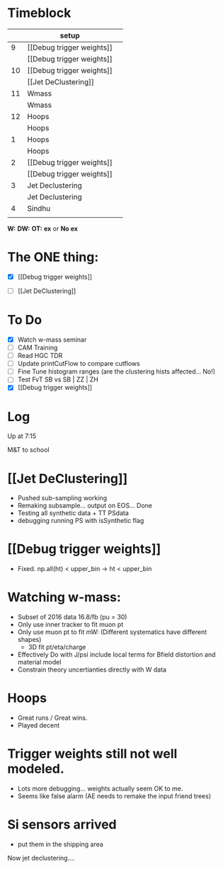 # Timeblock

|     | setup                     |     |
| --- | ------------------------- | --- |
| 9   | [[Debug trigger weights]] |     |
|     | [[Debug trigger weights]] |     |
| 10  | [[Debug trigger weights]] |     |
|     | [[Jet DeClustering]]      |     |
| 11  | Wmass                     |     |
|     | Wmass                     |     |
| 12  | Hoops                     |     |
|     | Hoops                     |     |
| 1   | Hoops                     |     |
|     | Hoops                     |     |
| 2   | [[Debug trigger weights]] |     |
|     | [[Debug trigger weights]] |     |
| 3   | Jet Declustering          |     |
|     | Jet Declustering          |     |
| 4   | Sindhu                    |     |
|     |                           |     |

**W:**
**DW:**
**OT:**
**ex** or **No ex**

# The ONE thing: 
- [x] [[Debug trigger weights]]
- [ ] [[Jet DeClustering]]



# To Do
- [x] Watch w-mass seminar
- [ ] CAM Training
- [ ] Read HGC TDR
- [ ] Update printCutFlow to compare cutflows
- [ ] Fine Tune histogram ranges (are the clustering hists affected... No!)
- [ ] Test FvT SB vs SB | ZZ | ZH
- [x] [[Debug trigger weights]]

# Log
 
Up at 7:15 

M&T to school

# [[Jet DeClustering]]
- Pushed sub-sampling working
- Remaking subsample... output on EOS... Done
- Testing all synthetic data + TT PSdata
- debugging running PS with isSynthetic flag

# [[Debug trigger weights]]
- Fixed.  np.all(ht) < upper_bin -> ht < upper_bin

# Watching w-mass:
- Subset of 2016 data 16.8/fb (pu = 30)
- Only use inner tracker to fit muon pt
- Only use muon pt to fit mW: (Different systematics have different shapes)
	- 3D fit pt/eta/charge
- Effectively Do with J/psi include local terms for Bfield distortion and material model
- Constrain theory uncertianties directly with W data

# Hoops 
- Great runs / Great wins. 
- Played decent

# Trigger weights still not well modeled. 
 - Lots more debugging... weights actually seem OK to me.
 - Seems like false alarm (AE needs to remake the input friend trees)

# Si sensors arrived
- put them in the shipping area

Now jet declustering....